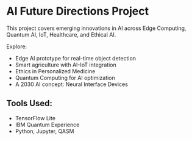 
# AI Future Directions Project

This project covers emerging innovations in AI across Edge Computing, Quantum AI, IoT, Healthcare, and Ethical AI.

Explore:
- Edge AI prototype for real-time object detection
- Smart agriculture with AI-IoT integration
- Ethics in Personalized Medicine
- Quantum Computing for AI optimization
- A 2030 AI concept: Neural Interface Devices

## Tools Used:
- TensorFlow Lite
- IBM Quantum Experience
- Python, Jupyter, QASM
